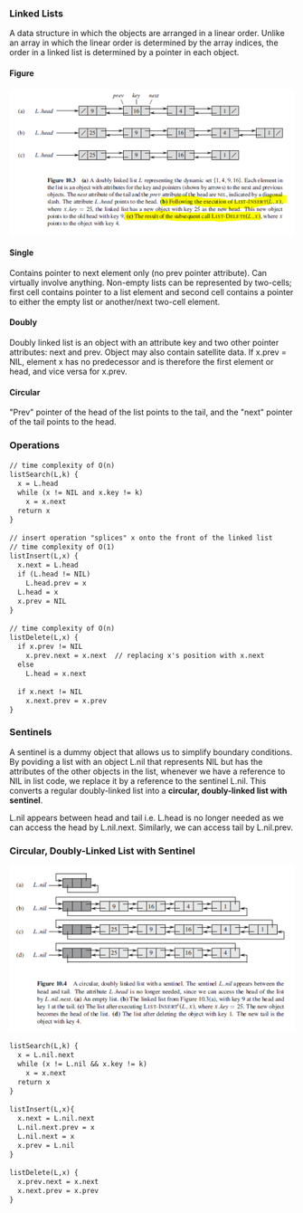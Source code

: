 ### Linked Lists

A data structure in which the objects are arranged in a linear order. Unlike an array in which the linear order is determined by the array indices, the order in a linked list is determined by a pointer in each object. 

#### Figure

<img src="../../images/linked-list.PNG" >

#### Single

Contains pointer to next element only (no prev pointer attribute). Can virtually involve anything. Non-empty lists can be represented by two-cells; first cell contains pointer to a list element and second cell contains a pointer to either the empty list or another/next two-cell element.


#### Doubly

Doubly linked list is an object with an attribute key and two other pointer attributes: next and prev. Object may also contain satellite data. If x.prev = NIL, element x has no predecessor and is therefore the first element or head, and vice versa for x.prev. 

#### Circular

"Prev" pointer of the head of the list points to the tail, and the "next" pointer of the tail points to the head.

### Operations

```
// time complexity of O(n)
listSearch(L,k) {
  x = L.head
  while (x != NIL and x.key != k)
    x = x.next
  return x
}

// insert operation "splices" x onto the front of the linked list
// time complexity of O(1)
listInsert(L,x) {
  x.next = L.head
  if (L.head != NIL)
    L.head.prev = x
  L.head = x
  x.prev = NIL
}

// time complexity of O(n)
listDelete(L,x) {
  if x.prev != NIL
    x.prev.next = x.next  // replacing x's position with x.next
  else 
    L.head = x.next
    
  if x.next != NIL
    x.next.prev = x.prev
}
```

### Sentinels

A sentinel is a dummy object that allows us to simplify boundary conditions. By poviding a list with an object L.nil that represents NIL but has the attributes of the other objects in the list, whenever we have a reference to NIL in list code, we replace it by a reference to the sentinel L.nil. This converts a regular doubly-linked list into a **circular, doubly-linked list with sentinel**. 

L.nil appears between head and tail i.e. L.head is no longer needed as we can access the head by L.nil.next. Similarly, we can access tail by L.nil.prev. 

### Circular, Doubly-Linked List with Sentinel

<img src="../../images/linked-list-sentinel.PNG" >

```
listSearch(L,k) {
  x = L.nil.next
  while (x != L.nil && x.key != k)
    x = x.next
  return x
}

listInsert(L,x){
  x.next = L.nil.next
  L.nil.next.prev = x
  L.nil.next = x
  x.prev = L.nil
}

listDelete(L,x) {
  x.prev.next = x.next
  x.next.prev = x.prev
}
```


